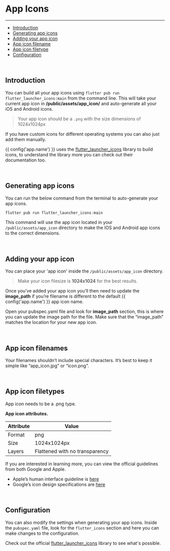 # App Icons

---

<a name="section-1"></a>
- [Introduction](#introduction "Introduction")
- [Generating app icons](#generating-app-icons "Generating app icons")
- [Adding your app icon](#adding-your-app-icon)
- [App icon filename](#app-icon-filenames "App icon filenames")
- [App icon filetype](#app-icon-filetype "App icon filetype")
- [Configuration](#configuration "Configuration for app icons")

<div id="introduction"></div>
<br>

## Introduction

You can build all your app icons using `flutter pub run flutter_launcher_icons:main` from the command line. 
This will take your current app icon in <b>/public/assets/app_icon/</b> and auto-generate all your iOS and Android icons.

> Your app icon should be a `.png` with the size dimensions of 1024x1024px

If you have custom icons for different operating systems you can also just add them manually.

{{ config('app.name') }} uses the <a href="https://pub.dev/packages/flutter_launcher_icons" target="_BLANK">flutter_launcher_icons</a> library to build icons, to understand the library more you can check out their documentation too.

<div id="generating-app-icons"></div>
<br>

## Generating app icons


You can run the below command from the terminal to auto-generate your app icons.
``` dart
flutter pub run flutter_launcher_icons:main
```

This command will use the app icon located in your `/public/assets/app_icon`  directory to make the IOS and Android app icons to the correct dimensions.


<div id="adding-your-app-icon"></div>
<br>

## Adding your app icon

You can place your 'app icon' inside the `/public/assets/app_icon` directory. 

> Make your icon filesize is **1024x1024** for the best results. 

Once you’ve added your app icon you’ll then need to update the **image\_path** if you’re filename is different to the default {{ config('app.name') }} app icon name. 

Open your pubspec.yaml file and look for **image\_path** section, this is where you can update the image path for the file. Make sure that the “image\_path” matches the location for your new app icon.


<div id="app-icon-filenames"></div>
<br>

## App icon filenames

Your filenames shouldn’t include special characters. It’s best to keep it simple like “app\_icon.jpg” or “icon.png”.


<div id="app-icon-filetype"></div>
<br>

## App icon filetypes

App icon needs to be a .png type.

<b>App icon attributes.</b>

| Attribute  | Value  |
|---|---|
|  Format |  png |
|  Size |  1024x1024px |
|  Layers |  Flattened with no transparency |

If you are interested in learning more, you can view the official guidelines from both Google and Apple.

- Apple’s human interface guideline is <a href="https://developer.apple.com/design/human-interface-guidelines/ios/icons-and-images/app-icon/" target="_BLANK">here</a>
- Google’s icon design specifications are <a href="https://developer.android.com/google-play/resources/icon-design-specifications" target="_BLANK">here</a>


<div id="configuration"></div>
<br>

## Configuration

You can also modify the settings when generating your app icons.
Inside the `pubspec.yaml` file, look for the `flutter_icons` section and here you can make changes to the configuration.

Check out the official <a href="https://pub.dev/packages/flutter_launcher_icons" target="_BLANK">flutter_launcher_icons</a> library to see what's possible.